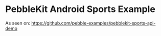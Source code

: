 # PebbleKit Android Sports Example

As seen on: https://github.com/pebble-examples/pebblekit-sports-api-demo